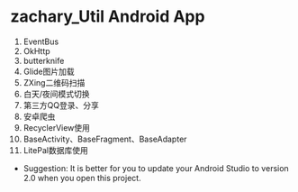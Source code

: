 # zachary_Util Android App

 1. EventBus
 2. OkHttp
 3. butterknife
 4. Glide图片加载
 5. ZXing二维码扫描
 6. 白天/夜间模式切换
 7. 第三方QQ登录、分享
 8. 安卓爬虫
 9. RecyclerView使用
 10. BaseActivity、BaseFragment、BaseAdapter
 11. LitePal数据库使用

 - Suggestion: It is better for you to update your Android Studio to
   version 2.0 when you open this project.
